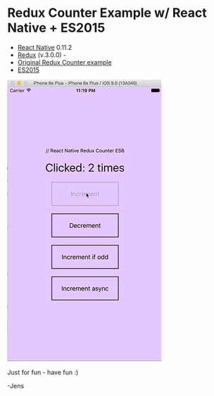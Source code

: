 # Redux Counter Example w/ React Native + ES2015


- [React Native](https://facebook.github.io/react-native/) 0.11.2
- [Redux](https://github.com/rackt/redux) (v.3.0.0) -
- [Original Redux Counter example](https://github.com/rackt/redux/tree/master/examples/counter)
- [ES2015](http://www.ecma-international.org/ecma-262/6.0/)

![Screen shot](./wiki/redux-counter.gif)

Just for fun - have fun :)

-Jens
